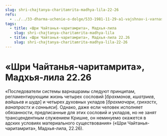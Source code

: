 ```yaml
---
slug: shri-chajtanya-charitamrita-madhya-lila-22-26
refs:
  - ../../33-dharma-uchenie-o-dolge/533-1981-11-29-a1-vajshnav-i-varnashrama.md
tags:
  - title: «Шри Чайтанья-чаритамрита», Мадхья-лила
    slug: shri-chajtanya-charitamrita-madhya-lila
  - title: «Шри Чайтанья-чаритамрита», Мадхья-лила 22.26
    slug: shri-chajtanya-charitamrita-madhya-lila-22-26
---
```


# «Шри Чайтанья-чаритамрита», Мадхья-лила 22.26

«Последователи системы варнашрамы следуют принципам, регламентирующим жизнь четырех сословий [*брахманов*, *кшатриев*, *вайшьев* и *шудр*] и четырех духовных укладов [*брахмачари*, *грихастх*, *ванапрастх* и *санньяси*]. Однако, даже если человек исполняет обязанности, предписанные для этих сословий и укладов, но не занят трансцендентным служением Кришне, он неминуемо окажется в адских условиях материального существования» («Шри Чайтанья-чаритамрита», Мадхья-лила, 22.26).

